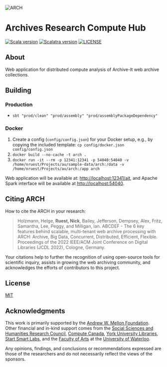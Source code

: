
![ARCH](https://user-images.githubusercontent.com/218561/160126144-2163c931-a8d4-49db-a3c0-cc5a6b4d8e0f.png)

# Archives Research Compute Hub

[![Scala version](https://img.shields.io/badge/Scala%20version-2.12.8-blue)](https://scala-lang.org/)
[![Scalatra version](https://img.shields.io/badge/Scalatra%20version-2.5.4-blue)](https://scalatra.org/)
[![LICENSE](https://img.shields.io/badge/license-MIT-blue.svg?style=flat-square)](./LICENSE)

## About

Web application for distributed compute analysis of Archive-It web archive collections.

## Building

### Production

* `sbt "prod/clean" "prod/assembly" "prod/assemblyPackageDependency"`

### Docker

1. Create a config (`config/config.json`) for your Docker setup, e.g., by copying the included template: `cp config/docker.json config/config.json`
2. `docker build --no-cache -t arch .`
3. `docker run -it --rm -p 12341:12341 -p 54040:54040 -v /home/nruest/Projects/au/sample-data/arch:/data -v /home/nruest/Projects/au/arch:/app arch`

Web application will be available at: [http://localhost:12341/ait](http://localhost:12341/ait), and Apache Spark interface will be available at [http://localhost:54040](http://localhost:54040).

## Citing ARCH

How to cite the ARCH in your research:

> Holzmann, Helge, **Ruest, Nick**, Bailey, Jefferson, Dempsey, Alex, Fritz, Samantha, Lee, Peggy, and Milligan, Ian. ABCDEF - The 6 key features behind scalable, multi-tenant web archive processing with ARCH: Archive, Big Data, Concurrent, Distributed, Efficient, Flexible. Proceedings of the 2022 IEEE/ACM Joint Conference on Digital Libraries (JCDL 2022), Cologne, Germany.

Your citations help to further the recognition of using open-source tools for scientific inquiry, assists in growing the web archiving community, and acknowledges the efforts of contributors to this project.

## License

[MIT](/LICENSE)

## Acknowledgments

This work is primarily supported by the [Andrew W. Mellon Foundation](https://mellon.org/). Other financial and in-kind support comes from the [Social Sciences and Humanities Research Council](http://www.sshrc-crsh.gc.ca/), [Compute Canada](https://www.computecanada.ca/), [York University Libraries](https://www.library.yorku.ca/web/), [Start Smart Labs](http://www.startsmartlabs.com/), and the [Faculty of Arts](https://uwaterloo.ca/arts/) at the [University of Waterloo](https://uwaterloo.ca/).

Any opinions, findings, and conclusions or recommendations expressed are those of the researchers and do not necessarily reflect the views of the sponsors.
